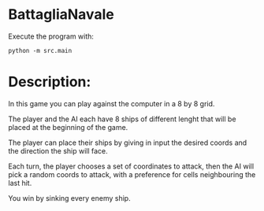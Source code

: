 # BattagliaNavale

Execute the program with:

	python -m src.main

# Description:
In this game you can play against the computer in a 8 by 8 grid.

The player and the AI each have 8 ships of different lenght that will be placed at the beginning of the game.

The player can place their ships by giving in input the desired coords and the direction the ship will face.

Each turn, the player chooses a set of coordinates to attack, then the AI will pick a random coords to attack, with a preference for cells neighbouring the last hit.

You win by sinking every enemy ship.
